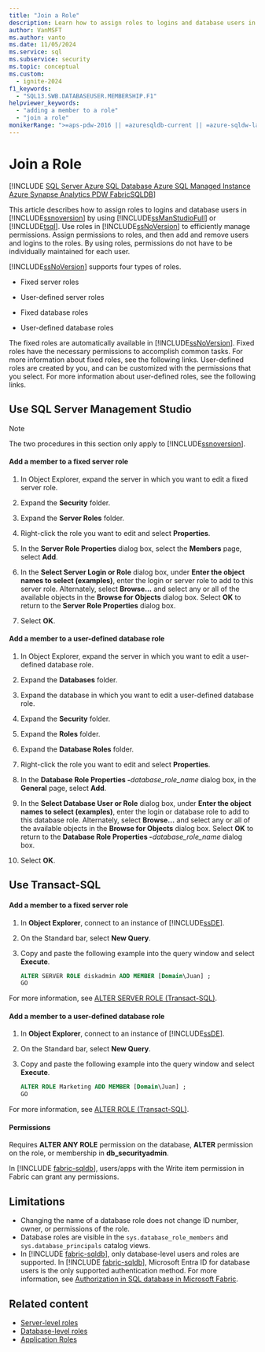 ```yaml
---
title: "Join a Role"
description: Learn how to assign roles to logins and database users in SQL Server by using SQL Server Management Studio or Transact-SQL. Use roles to manage permissions.
author: VanMSFT
ms.author: vanto
ms.date: 11/05/2024
ms.service: sql
ms.subservice: security
ms.topic: conceptual
ms.custom:
  - ignite-2024
f1_keywords:
  - "SQL13.SWB.DATABASEUSER.MEMBERSHIP.F1"
helpviewer_keywords:
  - "adding a member to a role"
  - "join a role"
monikerRange: ">=aps-pdw-2016 || =azuresqldb-current || =azure-sqldw-latest || >=sql-server-2016 || >=sql-server-linux-2017 || =azuresqldb-mi-current || =fabric"
---
```

# Join a Role

[!INCLUDE [SQL Server Azure SQL Database Azure SQL Managed Instance Azure Synapse Analytics PDW FabricSQLDB](../../../includes/applies-to-version/sql-asdb-asdbmi-asa-pdw-fabricsqldb.md)]

This article describes how to assign roles to logins and database users in [!INCLUDE[ssnoversion](../../../includes/ssnoversion-md.md)] by using [!INCLUDE[ssManStudioFull](../../../includes/ssmanstudiofull-md.md)] or [!INCLUDE[tsql](../../../includes/tsql-md.md)]. Use roles in [!INCLUDE[ssNoVersion](../../../includes/ssnoversion-md.md)] to efficiently manage permissions. Assign permissions to roles, and then add and remove users and logins to the roles. By using roles, permissions do not have to be individually maintained for each user.  
  
 [!INCLUDE[ssNoVersion](../../../includes/ssnoversion-md.md)] supports four types of roles.  
  
-   Fixed server roles  
  
-   User-defined server roles  
  
-   Fixed database roles  
  
-   User-defined database roles  
  
 The fixed roles are automatically available in [!INCLUDE[ssNoVersion](../../../includes/ssnoversion-md.md)]. Fixed roles have the necessary permissions to accomplish common tasks. For more information about fixed roles, see the following links. User-defined roles are created by you, and can be customized with the permissions that you select. For more information about user-defined roles, see the following links.  
  
<a name="SSMSProcedure"></a>

## Use SQL Server Management Studio

> [!NOTE]
> The two procedures in this section only apply to [!INCLUDE[ssnoversion](../../../includes/ssnoversion-md.md)].

<a id="to-add-a-member-to-a-fixed-server-role"></a>

#### Add a member to a fixed server role
  
1. In Object Explorer, expand the server in which you want to edit a fixed server role.  
  
1. Expand the **Security** folder.  
  
1. Expand the **Server Roles** folder.
  
1. Right-click the role you want to edit and select **Properties**.  
  
1. In the **Server Role Properties** dialog box, select the **Members** page, select **Add**.  
  
1. In the **Select Server Login or Role** dialog box, under **Enter the object names to select (examples)**, enter the login or server role to add to this server role. Alternately, select **Browse...** and select any or all of the available objects in the **Browse for Objects** dialog box. Select **OK** to return to the **Server Role Properties** dialog box.  
  
1. Select **OK**.
  
<a id="to-add-a-member-to-a-user-defined-database-role"></a>

#### Add a member to a user-defined database role
  
1. In Object Explorer, expand the server in which you want to edit a user-defined database role.  
  
1. Expand the **Databases** folder.  
  
1. Expand the database in which you want to edit a user-defined database role.  
  
1. Expand the **Security** folder.  
  
1. Expand the **Roles** folder.  
  
1. Expand the **Database Roles** folder.  
  
1. Right-click the role you want to edit and select **Properties**.  
  
1. In the **Database Role Properties -**_database\_role\_name_ dialog box, in the **General** page, select **Add**.  
  
1. In the **Select Database User or Role** dialog box, under **Enter the object names to select (examples)**, enter the login or database role to add to this database role. Alternately, select **Browse...** and select any or all of the available objects in the **Browse for Objects** dialog box. Select **OK** to return to the **Database Role Properties -**_database\_role\_name_ dialog box.  
  
1. Select **OK**.
  
<a id="TsqlProcedure"></a>

## Use Transact-SQL
  
<a id="to-add-a-member-to-a-fixed-server-role"></a>

#### Add a member to a fixed server role
  
1. In **Object Explorer**, connect to an instance of [!INCLUDE[ssDE](../../../includes/ssde-md.md)].  
  
1. On the Standard bar, select **New Query**.  
  
1. Copy and paste the following example into the query window and select **Execute**.  
  
    ```sql
    ALTER SERVER ROLE diskadmin ADD MEMBER [Domain\Juan] ;  
    GO  
    ```  
  
 For more information, see [ALTER SERVER ROLE (Transact-SQL)](../../../t-sql/statements/alter-server-role-transact-sql.md).  
  
<a id="to-add-a-member-to-a-user-defined-database-role"></a>

#### Add a member to a user-defined database role
  
1. In **Object Explorer**, connect to an instance of [!INCLUDE[ssDE](../../../includes/ssde-md.md)].  
  
1. On the Standard bar, select **New Query**.  
  
1. Copy and paste the following example into the query window and select **Execute**.  
  
    ```sql
    ALTER ROLE Marketing ADD MEMBER [Domain\Juan] ;  
    GO  
    ```  
  
 For more information, see [ALTER ROLE (Transact-SQL)](../../../t-sql/statements/alter-role-transact-sql.md).  

#### Permissions

 Requires **ALTER ANY ROLE** permission on the database, **ALTER** permission on the role, or membership in **db_securityadmin**.  

 In [!INCLUDE [fabric-sqldb](../../../includes/fabric-sqldb.md)], users/apps with the Write item permission in Fabric can grant any permissions.

<a name="Restrictions"></a> 

## Limitations
  
- Changing the name of a database role does not change ID number, owner, or permissions of the role.
- Database roles are visible in the `sys.database_role_members` and `sys.database_principals` catalog views.
- In [!INCLUDE [fabric-sqldb](../../../includes/fabric-sqldb.md)], only database-level users and roles are supported. In [!INCLUDE [fabric-sqldb](../../../includes/fabric-sqldb.md)], Microsoft Entra ID for database users is the only supported authentication method. For more information, see [Authorization in SQL database in Microsoft Fabric](/fabric/database/sql/authorization).
  
## Related content

- [Server-level roles](server-level-roles.md)
- [Database-level roles](database-level-roles.md)
- [Application Roles](application-roles.md)
